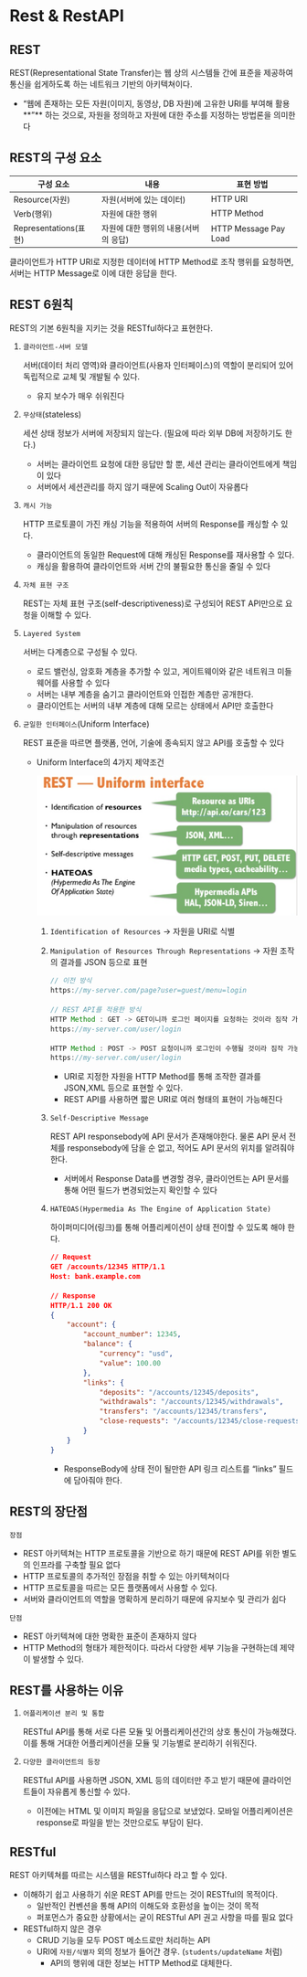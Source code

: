 # Rest & RestAPI

## REST

REST(Representational State Transfer)는 웹 상의 시스템들 간에 표준을 제공하여 통신을 쉽게하도록 하는 네트워크 기반의 아키텍쳐이다.

- “웹에 존재하는 모든 자원(이미지, 동영상, DB 자원)에 고유한 URI를 부여해 활용**”** 하는 것으로, 자원을 정의하고 자원에 대한 주소를 지정하는 방법론을 의미한다

## REST의 구성 요소

| 구성 요소 | 내용 | 표현 방법 |
| --- | --- | --- |
| Resource(자원) | 자원(서버에 있는 데이터) | HTTP URI |
| Verb(행위) | 자원에 대한 행위 | HTTP Method |
| Representations(표현) | 자원에 대한 행위의 내용(서버의 응답) | HTTP Message Pay Load |

클라이언트가 HTTP URI로 지정한 데이터에 HTTP Method로 조작 행위를 요청하면, 서버는 HTTP Message로 이에 대한 응답을 한다.

## REST 6원칙

REST의 기본 6원칙을 지키는 것을 RESTful하다고 표현한다.

1. `클라이언트-서버 모델`
    
    서버(데이터 처리 영역)와 클라이언트(사용자 인터페이스)의 역할이 분리되어 있어 독립적으로 교체 및 개발될 수 있다.
    
    - 유지 보수가 매우 쉬워진다
2. `무상태`(stateless)
    
    세션 상태 정보가 서버에 저장되지 않는다. (필요에 따라 외부 DB에 저장하기도 한다.)
    
    - 서버는 클라이언트 요청에 대한 응답만 할 뿐, 세션 관리는 클라이언트에게 책임이 있다
    - 서버에서 세션관리를 하지 않기 때문에 Scaling Out이 자유롭다
3. `캐시 가능`
    
    HTTP 프로토콜이 가진 캐싱 기능을 적용하여 서버의 Response를 캐싱할 수 있다.
    
    - 클라이언트의 동일한 Request에 대해 캐싱된 Response를 재사용할 수 있다.
    - 캐싱을 활용하여 클라이언트와 서버 간의 불필요한 통신을 줄일 수 있다
4. `자체 표현 구조`
    
    REST는 자체 표현 구조(self-descriptiveness)로 구성되어 REST API만으로 요청을 이해할 수 있다.
    
5. `Layered System`
    
    서버는 다계층으로 구성될 수 있다.
    
    - 로드 밸런싱, 암호화 계층을 추가할 수 있고, 게이트웨이와 같은 네트워크 미들웨어를 사용할 수 있다
    - 서버는 내부 계층을 숨기고 클라이언트와 인접한 계층만 공개한다.
    - 클라이언트는 서버의 내부 계층에 대해 모르는 상태에서 API만 호출한다
6. `균일한 인터페이스`(Uniform Interface)
    
    REST 표준을 따르면 플랫폼, 언어, 기술에 종속되지 않고 API를 호출할 수 있다
    
    - Uniform Interface의 4가지 제약조건
        
        ![uniform_interface-1.png](Rest%20&%20Res%203a70a/uniform_interface-1.png)
        
        1. `Identification of Resources` → 자원을 URI로 식별
        2. `Manipulation of Resources Through Representations` → 자원 조작의 결과를 JSON 등으로 표현
            
            ```java
            // 이전 방식
            https://my-server.com/page?user=guest/menu=login
            
            // REST API를 적용한 방식
            HTTP Method : GET -> GET이니까 로그인 페이지를 요청하는 것이라 짐작 가능
            https://my-server.com/user/login 
            
            HTTP Method : POST -> POST 요청이니까 로그인이 수행될 것이라 짐작 가능
            https://my-server.com/user/login
            ```
            
            - URI로 지정한 자원을 HTTP Method를 통해 조작한 결과를 JSON,XML 등으로 표현할 수 있다.
            - REST API를 사용하면 짧은 URI로 여러 형태의 표현이 가능해진다
        3. `Self-Descriptive Message`
            
            REST API responsebody에 API 문서가 존재해야한다. 물론 API 문서 전체를 responsebody에 담을 순 없고, 적어도 API 문서의 위치를 알려줘야 한다.
            
            - 서버에서 Response Data를 변경할 경우, 클라이언트는 API 문서를 통해 어떤 필드가 변경되었는지 확인할 수 있다
        4. `HATEOAS(Hypermedia As The Engine of Application State)`
            
            하이퍼미디어(링크)를 통해 어플리케이션이 상태 전이할 수 있도록 해야 한다.
            
            ```json
            // Request
            GET /accounts/12345 HTTP/1.1
            Host: bank.example.com
            
            // Response
            HTTP/1.1 200 OK
            {
                "account": {
                    "account_number": 12345,
                    "balance": {
                        "currency": "usd",
                        "value": 100.00
                    },
                    "links": {
                        "deposits": "/accounts/12345/deposits",
                        "withdrawals": "/accounts/12345/withdrawals",
                        "transfers": "/accounts/12345/transfers",
                        "close-requests": "/accounts/12345/close-requests"
                    }
                }
            }
            ```
            
            - ResponseBody에 상태 전이 될만한 API 링크 리스트를 “links” 필드에 담아줘야 한다.

## REST의 장단점

`장점`

- REST 아키텍쳐는 HTTP 프로토콜을 기반으로 하기 때문에 REST API를 위한 별도의 인프라를 구축할 필요 없다
- HTTP 프로토콜의 추가적인 장점을 취할 수 있는 아키텍쳐이다
- HTTP 프로토콜을 따르는 모든 플랫폼에서 사용할 수 있다.
- 서버와 클라이언트의 역할을 명확하게 분리하기 때문에 유지보수 및 관리가 쉽다

`단점`

- REST 아키텍쳐에 대한 명확한 표준이 존재하지 않다
- HTTP Method의 형태가 제한적이다. 따라서 다양한 세부 기능을 구현하는데 제약이 발생할 수 있다.

## REST를 사용하는 이유

1. `어플리케이션 분리 및 통합`
    
    RESTful API를 통해 서로 다른 모듈 및 어플리케이션간의 상호 통신이 가능해졌다. 이를 통해 거대한 어플리케이션을 모듈 및 기능별로 분리하기 쉬워진다.
    
2. `다양한 클라이언트의 등장`
    
    RESTful API를 사용하면 JSON, XML 등의 데이터만 주고 받기 때문에 클라이언트들이 자유롭게 통신할 수 있다.
    
    - 이전에는 HTML 및 이미지 파일을 응답으로 보냈었다. 모바일 어플리케이션은 response로 파일을 받는 것만으로도 부담이 된다.

## RESTful

REST 아키텍쳐를 따르는 시스템을 RESTful하다 라고 할 수 있다.

- 이해하기 쉽고 사용하기 쉬운 REST API를 만드는 것이 RESTful의 목적이다.
    - 일반적인 컨벤션을 통해 API의 이해도와 호환성을 높이는 것이 목적
    - 퍼포먼스가 중요한 상황에서는 굳이 RESTful API 권고 사항을 따를 필요 없다
- RESTful하지 않은 경우
    - CRUD 기능을 모두 POST 메소드로만 처리하는 API
    - URI에 `자원/식별자` 외의 정보가 들어간 경우. (`students/updateName` 처럼)
        - API의 행위에 대한 정보는 HTTP Method로 대체한다.